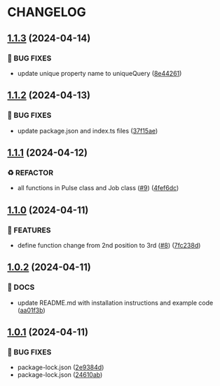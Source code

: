 # CHANGELOG

## [1.1.3](https://github.com/pulsecron/pulse/compare/v1.1.2...v1.1.3) (2024-04-14)


### 🐛 BUG FIXES

* update unique property name to uniqueQuery ([8e44261](https://github.com/pulsecron/pulse/commit/8e44261792dd489927a8528861304c1515b8538d))

## [1.1.2](https://github.com/pulsecron/pulse/compare/v1.1.1...v1.1.2) (2024-04-13)


### 🐛 BUG FIXES

* update package.json and index.ts files ([37f15ae](https://github.com/pulsecron/pulse/commit/37f15aee08613fc9d1cd92c3542e9bee6ca55ebf))

## [1.1.1](https://github.com/pulsecron/pulse/compare/v1.1.0...v1.1.1) (2024-04-12)


### ♻️ REFACTOR

* all functions in Pulse class and Job class ([#9](https://github.com/pulsecron/pulse/issues/9)) ([4fef6dc](https://github.com/pulsecron/pulse/commit/4fef6dc2dbf6c695d3cc722a7a8fb0ab48db3cd1))

## [1.1.0](https://github.com/pulsecron/pulse/compare/v1.0.2...v1.1.0) (2024-04-11)


### 🚀 FEATURES

* define function change from 2nd position to 3rd ([#8](https://github.com/pulsecron/pulse/issues/8)) ([7fc238d](https://github.com/pulsecron/pulse/commit/7fc238d8f839a59e528d25083e478acada06d85c))

## [1.0.2](https://github.com/pulsecron/pulse/compare/v1.0.1...v1.0.2) (2024-04-11)


### 📝 DOCS

* update README.md with installation instructions and example code ([aa01f3b](https://github.com/pulsecron/pulse/commit/aa01f3b9951ebd0c291556f377b8cf53899f7b04))

## [1.0.1](https://github.com/pulsecron/pulse/compare/v1.0.0...v1.0.1) (2024-04-11)


### 🐛 BUG FIXES

* package-lock.json ([2e9384d](https://github.com/pulsecron/pulse/commit/2e9384d3d9247591aa73260e1386f2f513e796f5))
* package-lock.json ([24610ab](https://github.com/pulsecron/pulse/commit/24610abc3bf8c58e579e4ae04cd0f18c81cd35fc))
